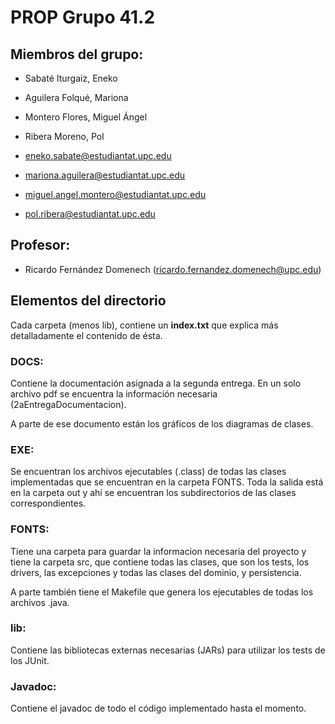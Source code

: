 # PROP Grupo 41.2

## Miembros del grupo:

- Sabaté Iturgaiz, Eneko 
- Aguilera Folqué, Mariona
- Montero Flores, Miguel Ángel
- Ribera Moreno, Pol

- [eneko.sabate@estudiantat.upc.edu]()
- [mariona.aguilera@estudiantat.upc.edu]()
- [miguel.angel.montero@estudiantat.upc.edu]()
- [pol.ribera@estudiantat.upc.edu]()

## Profesor: 

- Ricardo Fernández Domenech ([ricardo.fernandez.domenech@upc.edu]())


## Elementos del directorio

Cada carpeta (menos lib), contiene un **index.txt** que explica más
detalladamente el contenido de ésta.

### DOCS:

Contiene la documentación asignada a la segunda entrega. En un solo
archivo pdf se encuentra la información necesaria (2aEntregaDocumentacion).

A parte de ese documento están los gráficos de los diagramas de clases.

### EXE:

Se encuentran los archivos ejecutables (.class) de todas las clases
implementadas que se encuentran en la carpeta FONTS. Toda la salida
está en la carpeta out y ahí se encuentran los subdirectorios
de las clases correspondientes.

### FONTS:

Tiene una carpeta para guardar la informacion necesaria del proyecto y 
tiene la carpeta src, que contiene todas las clases, que son los
tests, los drivers, las excepciones y todas las clases del dominio, y
persistencia.

A parte también tiene el Makefile que genera los ejecutables de todas
los archivos .java.

### lib:

Contiene las bibliotecas externas necesarias (JARs) para utilizar los
tests de los JUnit.

### Javadoc:

Contiene el javadoc de todo el código implementado hasta el momento.
